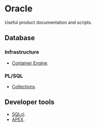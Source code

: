 # Oracle

Useful product documentation and scripts.

## Database

### Infrastructure

* [Container Engine](./database/container-engine.md).

### PL/SQL

* [Collections](./database/collections.md).

## Developer tools

* [SQLcl](./sqlcl/README.md).
* [APEX](./apex/README.md).
